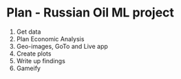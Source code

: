 # Plan - Russian Oil ML project  

1.  Get data
2.  Plan Economic Analysis
3.  Geo-images, GoTo and Live app
4.  Create plots
5.  Write up findings
6.  Gameify


